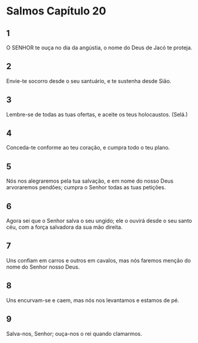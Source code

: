 # Salmos Capítulo 20

## 1
O SENHOR te ouça no dia da angústia, o nome do Deus de Jacó te proteja.

## 2
Envie-te socorro desde o seu santuário, e te sustenha desde Sião.

## 3
Lembre-se de todas as tuas ofertas, e aceite os teus holocaustos. (Selá.)

## 4
Conceda-te conforme ao teu coração, e cumpra todo o teu plano.

## 5
Nós nos alegraremos pela tua salvação, e em nome do nosso Deus arvoraremos pendões; cumpra o Senhor todas as tuas petições.

## 6
Agora sei que o Senhor salva o seu ungido; ele o ouvirá desde o seu santo céu, com a força salvadora da sua mão direita.

## 7
Uns confiam em carros e outros em cavalos, mas nós faremos menção do nome do Senhor nosso Deus.

## 8
Uns encurvam-se e caem, mas nós nos levantamos e estamos de pé.

## 9
Salva-nos, Senhor; ouça-nos o rei quando clamarmos.

